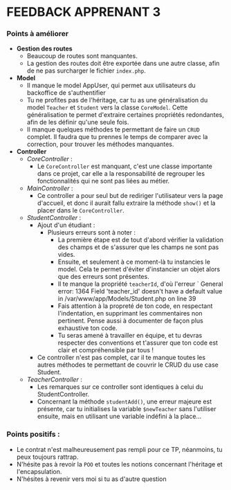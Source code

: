 # FEEDBACK APPRENANT 3

### Points à améliorer

- **Gestion des routes**
  - Beaucoup de routes sont manquantes.
  - La gestion des routes doit être exportée dans une autre classe, afin de ne pas surcharger le fichier `index.php`.
- **Model**
  - Il manque le model AppUser, qui permet aux utilisateurs du backoffice de s'authentifier
  - Tu ne profites pas de l'héritage, car tu as une généralisation du model `Teacher` et `Student` vers la classe `CoreModel`. Cette généralisation te permet d'extraire certaines propriétés redondantes, afin de les définir qu'une seule fois.
  - Il manque quelques méthodes te permettant de faire un `CRUD` complet. Il faudra que tu prennes le temps de comparer avec la correction, pour trouver les méthodes manquantes.
- **Controller**
    - _CoreController_ :
      - Le `CoreController` est manquant, c'est une classe importante dans ce projet, car elle a la responsabilité de regrouper les fonctionnalités qui ne sont pas liées au métier.
    - _MainController_ :
      - Ce controller a pour seul but de rediriger l'utilisateur vers la page d'accueil, et donc il aurait fallu extraire la méthode `show()` et la placer dans le `CoreController`.
    - _StudentController_ :
        - Ajout d'un étudiant :
            - Plusieurs erreurs sont à noter :
                - La première étape est de tout d'abord vérifier la validation des champs et de s'assurer que les champs ne sont pas vides.
                - Ensuite, et seulement à ce moment-là tu instancies le model. Cela te permet d'éviter d'instancier un objet alors que des erreurs sont présentes.
                - Il te manque la propriété `teacherId`, d'où l'erreur ` General error: 1364 Field 'teacher_id' doesn't have a default value in /var/www/app/Models/Student.php on line 39
                - Fais attention à la propreté de ton code, en respectant l'indentation, en supprimant les commentaires non pertinent. Pense aussi à documenter de façon plus exhaustive ton code.
                - Tu seras amené à travailler en équipe, et tu devras respecter des conventions et t'assurer que ton code est clair et compréhensible par tous !
        - Ce controller n'est pas complet, car il te manque toutes les autres méthodes te permettant de couvrir le CRUD du use case Student.
    - _TeacherController_ :
        - Les remarques sur ce controller sont identiques à celui du StudentController.
        - Concernant la méthode `studentAdd()`, une erreur majeure est présente, car tu initialises la variable `$newTeacher` sans l'utiliser ensuite, mais en utilisant une variable indéfini à la place...

### Points positifs :
- Le contrat n'est malheureusement pas rempli pour ce TP, néanmoins, tu peux toujours rattrap.
- N'hésite pas à revoir la `POO` et toutes les notions concernant l'héritage et l'encapsulation.
- N'hésites à revenir vers moi si tu as d'autre question